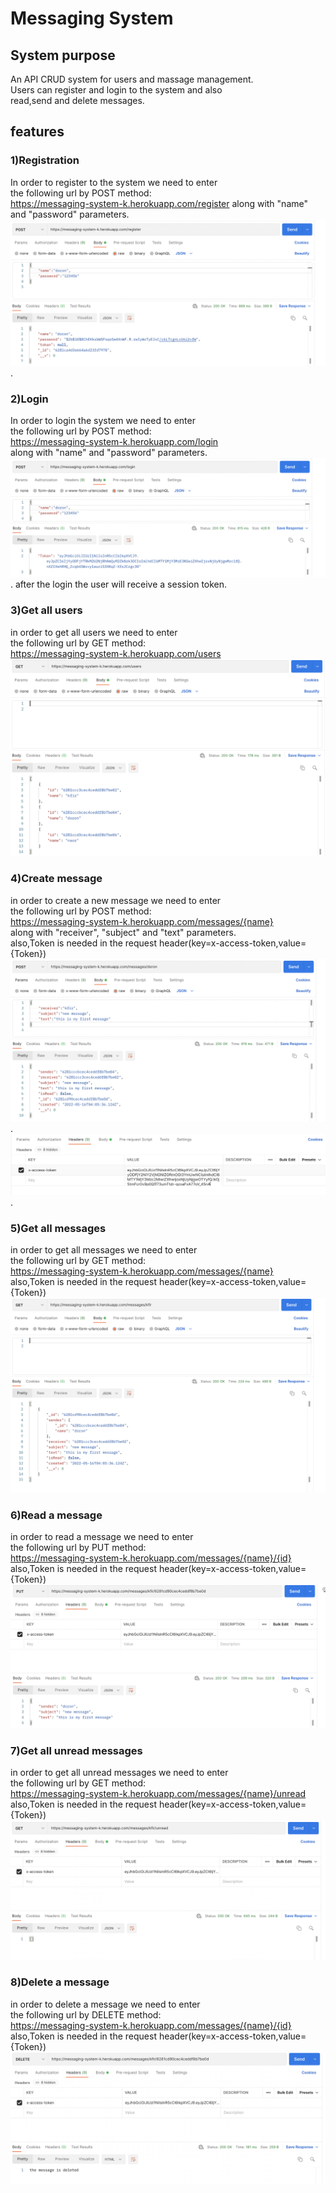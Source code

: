 # Messaging System

## System purpose
An API CRUD system for users and massage management.  
Users can register and login to the system and also  
read,send and delete messages.  

## features


### 1)Registration
In order to register to the system we need to enter  
the following url by POST method:  
https://messaging-system-k.herokuapp.com/register 
along with "name" and "password" parameters.
![alt text for screen readers](./assets/registration.jpeg "system registration example").


### 2)Login
In order to login the system  we need to enter  
the following url by POST method:  
https://messaging-system-k.herokuapp.com/login  
along with "name" and "password" parameters.
![alt text for screen readers](/assets/login.jpeg "system login example").
after the login the user will receive a session token.  

### 3)Get all users
in order to get all users we need to enter  
the following url by GET method:  
https://messaging-system-k.herokuapp.com/users  
![alt text for screen readers](/assets/get_all_users.jpeg "get all messages example")



### 4)Create message
in order to create a new message we need to enter  
the following url by POST method:  
https://messaging-system-k.herokuapp.com/messages/{name}   
along with "receiver", "subject" and "text" parameters.    
also,Token is needed in the request header(key=x-access-token,value={Token})  
![alt text for screen readers](/assets/create_message1.jpeg "create message example").
![alt text for screen readers](/assets/create_message2.jpeg "create message example").


### 5)Get all messages
in order to get all messages we need to enter  
the following url by GET method:  
https://messaging-system-k.herokuapp.com/messages/{name}  
also,Token is needed in the request header(key=x-access-token,value={Token})
![alt text for screen readers](/assets/get_all_messages.jpeg "get all messages example")


### 6)Read a message
in order to read a message we need to enter  
the following url by PUT method:  
https://messaging-system-k.herokuapp.com/messages/{name}/{id} 
also,Token is needed in the request header(key=x-access-token,value={Token})  
![alt text for screen readers](/assets/read_message.jpeg "read a messages example")


### 7)Get all unread messages
in order to get all unread messages we need to enter  
the following url by GET method:  
https://messaging-system-k.herokuapp.com/messages/{name}/unread  
also,Token is needed in the request header(key=x-access-token,value={Token})  
![alt text for screen readers](/assets/get_all_unread_messages.jpeg "get all unread messages example")  
  


### 8)Delete a message
in order to delete a message we need to enter  
the following url by DELETE method:  
https://messaging-system-k.herokuapp.com/messages/{name}/{id} 
also,Token is needed in the request header(key=x-access-token,value={Token})  
![alt text for screen readers](/assets/delete.jpeg "delete a messages example")
